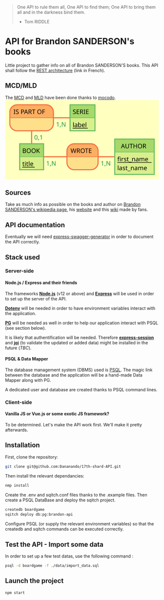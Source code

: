 > One API to rule them all, One API to find them; One API to bring them all and in the darkness bind them.
> - Tom RIDDLE

# API for Brandon SANDERSON's books

Little project to gather info on all of Brandon SANDERSON'S books.
This API shall follow the [REST architecture](https://practicalprogramming.fr/api-rest) (link in French).

## MCD/MLD

The [MCD](./conception/mcd.md) and [MLD](./conception/mld.md) have been done thanks to [mocodo](http://mocodo.wingi.net/).
![MCD_image](conception/Books.svg)

## Sources

Take as much info as possible on the books and author on [Brandon SANDERSON's wikipedia page](https://en.wikipedia.org/wiki/Brandon_Sanderson), his [website](https://www.brandonsanderson.com/) and this [wiki](https://coppermind.net/wiki/Coppermind:Welcome) made by fans.

## API documentation

Eventually we will need [express-swagger-generator](https://www.npmjs.com/package/express-swagger-generator) in order to document the API correctly.


## Stack used

### Server-side

#### Node.js / Express and their friends

The frameworks [__Node.js__](https://nodejs.org/en/download) (v12 or above) and [__Express__](https://www.npmjs.com/package/express) will be used in order to set up the server of the API.

[__Dotenv__](https://www.npmjs.com/package/dotenv) will be needed in order to have environment variables interact with the application.

[__PG__](https://www.npmjs.com/package/pg) will be needed as well in order to help our application interact with PSQL (see section below).

It is likely that authentification will be needed. Therefore [__express-session__](https://www.npmjs.com/package/express-session) and [__joi__](https://www.npmjs.com/package/joi) (to validate the updated or added data) might be installed in the future (*TBC*).

#### PSQL & Data Mapper

The database management system (DBMS) used is [PSQL](https://www.postgresql.org/docs/13/app-psql.html).
The magic link between the database and the application will be a hand-made Data Mapper along with PG.

A dedicated user and database are created thanks to PSQL command lines.


### Client-side

#### Vanilla JS or Vue.js or some exotic JS framework?

To be determined. Let's make the API work first. We'll make it pretty afterwards.

## Installation

First, clone the repository:
```bash
git clone git@github.com:Dananando/17th-shard-API.git
```

Then install the relevant dependancies:
```bash
nmp install
```

Create the .env and sqitch.conf files thanks to the .example files. Then create a PSQL DataBase and deploy the sqitch project.

```bash
createdb boardgame
sqitch deploy db:pg:brandon-api
```

Configure PSQL (or supply the relevant environment variables) so that the createdb and sqitch commands can be executed correctly.

## Test the API - Import some data

In order to set up a few test datas, use the following command :

```bash
psql -d boardgame -f ./data/import_data.sql
```
## Launch the project

```bash
npm start
```